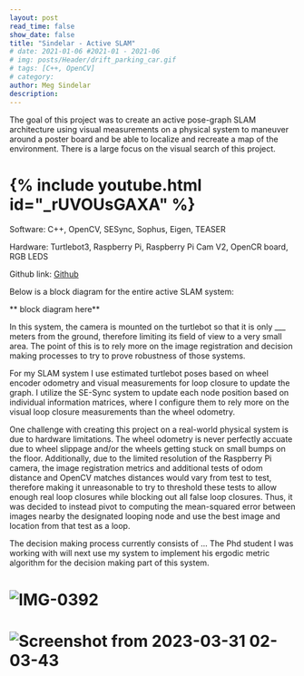 ```yaml
---
layout: post
read_time: false
show_date: false
title: "Sindelar - Active SLAM"
# date: 2021-01-06 #2021-01 - 2021-06
# img: posts/Header/drift_parking_car.gif
# tags: [C++, OpenCV]
# category: 
author: Meg Sindelar
description: 
---
```

The goal of this project was to create an active pose-graph SLAM architecture using visual measurements on a physical system to maneuver around a poster board and be able 
to localize and recreate a map of the environment. There is a large focus on the visual search of this project.

# {% include youtube.html id="_rUVOUsGAXA" %}

Software: C++, OpenCV, SESync, Sophus, Eigen, TEASER

Hardware: Turtlebot3, Raspberry Pi, Raspberry Pi Cam V2, OpenCR board, RGB LEDS

Github link: [Github](https://github.com/megsindelar/active_slam)

Below is a block diagram for the entire active SLAM system:

** block diagram here**

In this system, the camera is mounted on the turtlebot so that it is only ___ meters from the ground, therefore limiting its field of view to a very small area. The point of this is to rely more on the image registration and decision making processes to try to prove robustness of those systems.

For my SLAM system I use estimated turtlebot poses based on wheel encoder odometry and visual measurements for loop closure to update the graph. I utilize the SE-Sync system to update each node position based on individual information matrices, where I configure them to rely more on the visual loop closure measurements than the wheel odometry.

One challenge with creating this project on a real-world physical system is due to hardware limitations. The wheel odometry is never perfectly accuate due to wheel slippage and/or the wheels getting stuck on small bumps on the floor. Additionally, due to the limited resolution of the Raspberry Pi camera, the image registration metrics and additional tests of odom distance and OpenCV matches distances would vary from test to test, therefore making it unreasonable to try to threshold these tests to allow enough real loop closures while blocking out all false loop closures. Thus, it was decided to instead pivot to computing the mean-squared error between images nearby the designated looping node and use the best image and location from that test as a loop.  

The decision making process currently consists of ... The Phd student I was working with will next use my system to implement his ergodic metric algorithm for the decision making part of this system.

# ![IMG-0392](https://user-images.githubusercontent.com/87098227/226077342-5ff8e98f-e626-40f4-a14c-fd39bacd15a4.jpg)


# ![Screenshot from 2023-03-31 02-03-43](https://user-images.githubusercontent.com/87098227/229047503-eb8d83ae-de90-4df5-9763-acbf0cb996ba.png)





